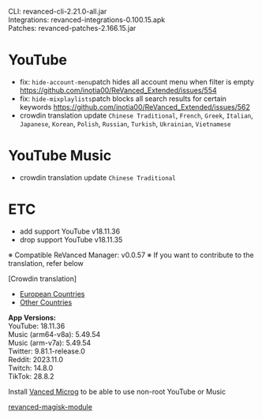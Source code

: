 CLI: revanced-cli-2.21.0-all.jar  
Integrations: revanced-integrations-0.100.15.apk  
Patches: revanced-patches-2.166.15.jar  

YouTube
==
- fix: `hide-account-menu`patch hides all account menu when filter is empty https://github.com/inotia00/ReVanced_Extended/issues/554
- fix: `hide-mixplaylists`patch blocks all search results for certain keywords https://github.com/inotia00/ReVanced_Extended/issues/562
- crowdin translation update
`Chinese Traditional`, `French`, `Greek`, `Italian`, `Japanese`, `Korean`, `Polish`, `Russian`, `Turkish`, `Ukrainian`, `Vietnamese`


YouTube Music
==
- crowdin translation update
`Chinese Traditional`


ETC
==
- add support YouTube v18.11.36
- drop support YouTube v18.11.35


※ Compatible ReVanced Manager: v0.0.57
※ If you want to contribute to the translation, refer below

[Crowdin translation]
- [European Countries](https://crowdin.com/project/revancedextendedeu)
- [Other Countries](https://crowdin.com/project/revancedextended)
  
**App Versions:**  
YouTube: 18.11.36  
Music (arm64-v8a): 5.49.54  
Music (arm-v7a): 5.49.54  
Twitter: 9.81.1-release.0  
Reddit: 2023.11.0  
Twitch: 14.8.0  
TikTok: 28.8.2  

Install [Vanced Microg](https://github.com/TeamVanced/VancedMicroG/releases) to be able to use non-root YouTube or Music  

[revanced-magisk-module](https://github.com/j-hc/revanced-magisk-module)  
